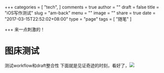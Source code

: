 +++
categories = [
  "tech",
]
comments = true
author = ""
draft = false
title = "iOS写作测试"
slug = "am-back"
menu = ""
image = ""
share = true
date = "2017-03-15T22:52:02+08:00"
type = "page"
tags = [
  "随笔"
]

+++
来一点刺激的！
<!--more-->
# 图床测试
测试workflow和draft整合性
下面就是见证奇迹的时刻，看好了，![](http://ogscovhkh.bkt.clouddn.com/workflow-IMG_0500.png)